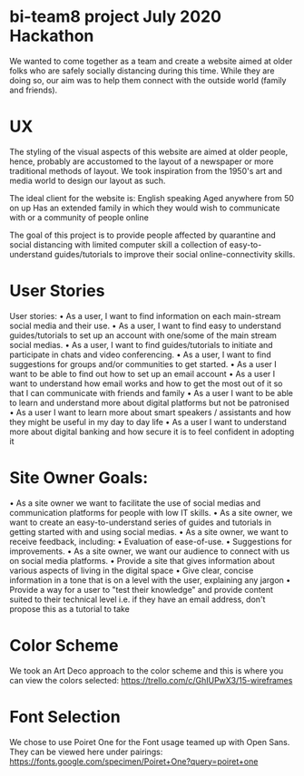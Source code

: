 # bi-team8 project July 2020 Hackathon

We wanted to come together as a team and create a website aimed at older folks who are safely socially distancing during this time. While they are doing so, our aim was to help them connect with the outside world (family and friends).

# UX
The styling of the visual aspects of this website are aimed at older people, hence, probably are accustomed to the layout of a newspaper or more traditional methods of layout. We took inspiration from the 1950's art and media world to design our layout as such.

The ideal client for the website is:
  English speaking
  Aged anywhere from 50 on up
  Has an extended family in which they would wish to communicate with or a community of people online
  
The goal of this project is to provide people affected by quarantine and social distancing with limited computer skill a collection of easy-to-understand guides/tutorials to improve their social online-connectivity skills.

# User Stories
User stories:
• As a user, I want to find information on each main-stream social media and their use.
• As a user, I want to find easy to understand guides/tutorials to set up an account with one/some of the main stream social medias.
• As a user, I want to find guides/tutorials to initiate and participate in chats and video conferencing.
• As a user, I want to find suggestions for groups and/or communities to get started.
• As a user I want to be able to find out how to set up an email account
• As a user I want to understand how email works and how to get the most out of it so that I can communicate with friends and family
• As a user I want to be able to learn and understand more about digital platforms but not be patronised
• As a user I want to learn more about smart speakers / assistants and how they might be useful in my day to day life
• As a user I want to understand more about digital banking and how secure it is to feel confident in adopting it

# Site Owner Goals:
• As a site owner we want to facilitate the use of social medias and communication platforms for people with low IT skills.
• As a site owner, we want to create an easy-to-understand series of guides and tutorials in getting started with and using social medias.
• As a site owner, we want to receive feedback, including:
• Evaluation of ease-of-use.
• Suggestions for improvements.
• As a site owner, we want our audience to connect with us on social media platforms.
• Provide a site that gives information about various aspects of living in the digital space
• Give clear, concise information in a tone that is on a level with the user, explaining any jargon
• Provide a way for a user to "test their knowledge" and provide content suited to their technical level i.e. if they have an email address, don't propose this as a tutorial to take

# Color Scheme
  We took an Art Deco approach to the color scheme and this is where you can view the colors selected:
https://trello.com/c/GhIUPwX3/15-wireframes

# Font Selection
We chose to use Poiret One for the Font usage teamed up with Open Sans. They can be viewed here under pairings:
https://fonts.google.com/specimen/Poiret+One?query=poiret+one

